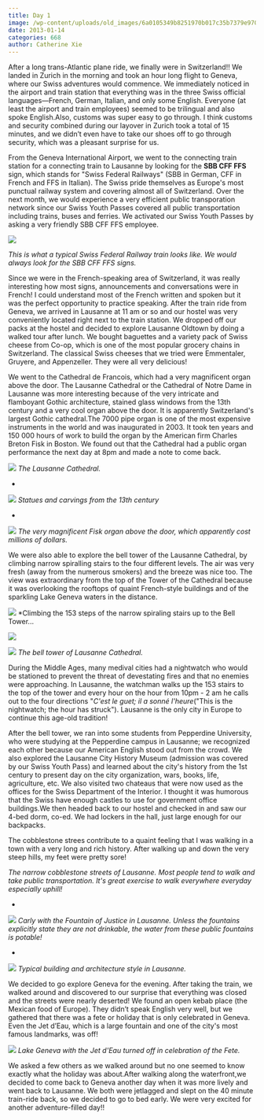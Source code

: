 ```yaml
---
title: Day 1
image: /wp-content/uploads/old_images/6a0105349b8251970b017c35b7379e970b.jpg
date: 2013-01-14
categories: 668
author: Catherine Xie
---
```



After a long trans-Atlantic plane ride, we finally were in Switzerland!! We landed in Zurich in the morning and took an hour long flight to Geneva, where our Swiss adventures would commence. We immediately noticed in the airport and train station that everything was in the three Swiss official languages—French, German,
Italian, and only some English. Everyone (at least the airport and train
employees) seemed to be trilingual and also spoke English.Also,
customs was super easy to go through. I think customs and security combined
during our layover in Zurich took a total of 15 minutes, and we didn’t even have to
take our shoes off to go through security, which was a pleasant surprise for us.

From the Geneva International Airport, we went to the connecting train station for a connecting train to Lausanne by looking for the **SBB CFF FFS** sign, which stands for "Swiss Federal Railways" (SBB in German, CFF in French and FFS in Italian). The Swiss pride themselves as Europe's most punctual railway system and covering almost all of Switzerland. Over the next month, we would experience a very efficient public transporation network since our Swiss Youth Passes covered all public transportation including trains, buses and ferries. We activated our Swiss Youth Passes by asking a very friendly SBB CFF FFS employee.

![](https://www.nvisage.co.uk/blog/wp-content/uploads/2012/06/ex_SBB.jpg)

*This is what a typical Swiss Federal Railway train looks like. We would always look for the SBB CFF FFS signs.*

Since we were in the French-speaking area of Switzerland, it was really interesting how most signs, announcements and conversations were in French! I could understand most of the French written and spoken but it was the perfect opportunity to practice speaking. After the train ride from Geneva, we
arrived in Lausanne at 11 am or so and our hostel was very conveniently located right next to the train station. We dropped off our packs at the hostel
and decided to explore Lausanne Oldtown by doing a walked tour after lunch. We bought baguettes and a variety pack of Swiss cheese from Co-op, which is one of the most popular grocery chains in Switzerland. The classical Swiss cheeses that we tried were Emmentaler, Gruyere, and Appenzeller. They were all very delicious!

We went to the Cathedral de Francois, which had a very magnificent organ above the door. The Lausanne Cathedral or the Cathedral of Notre Dame in Lausanne was more interesting because of the very intricate and flamboyant Gothic architecture, stained glass windows from the 13th century and a very cool organ above the door. It is apparently Switzerland's largest Gothic cathedral.The 7000 pipe organ is one of the most expensive instruments in the world and was inaugurated in 2003. It took ten years and 150 000 hours of work to build the organ by the American firm Charles Breton Fisk in Boston. We found out that the Cathedral had a public organ performance the next day at 8pm and made a note to come back. 


![](/old_images/caltech_as_it_happens/6a0105349b8251970b017ee75a883d970d.jpg)
*The Lausanne Cathedral.*

*


![](/old_images/caltech_as_it_happens/6a0105349b8251970b017c35b73e54970b.jpg)
*Statues and carvings from the 13th century*

*


![](/old_images/caltech_as_it_happens/6a0105349b8251970b017c35b7407d970b.jpg)
*The very magnificent Fisk organ above the door, which apparently cost millions of dollars.*

We were also able to explore the bell tower of the Lausanne Cathedral, by climbing narrow spiralling stairs to the four different levels. The air was very fresh (away from the numerous smokers) and the breeze was nice too. The view was extraordinary from the top of the Tower of the Cathedral because it was overlooking the rooftops of quaint French-style buildings and of the sparkling Lake Geneva waters in the distance.


![](/old_images/caltech_as_it_happens/6a0105349b8251970b017d3fe637da970c.jpg)
*Climbing the 153 steps of the narrow spiraling stairs up to the Bell Tower...


![](/old_images/caltech_as_it_happens/6a0105349b8251970b017c35b74714970b.jpg)

![](/old_images/caltech_as_it_happens/6a0105349b8251970b017c35b74bf1970b.jpg)
*The bell tower of Lausanne Cathedral.*

During the Middle Ages, many medival cities had a nightwatch who would be stationed to prevent the threat of devestating fires and that no enemies were approaching. In Lausanne, the watchman walks up the 153 stairs to the top of the tower and every hour on the hour from 10pm - 2 am he calls out to the four directions "*C'est le guet; il a sonné l'heure*("This is the nightwatch; the hour has struck"). Lausanne is the only city in Europe to continue this age-old tradition!

After
the bell tower, we ran into some students from Pepperdine University, who were studying at the Pepperdine campus in Lausanne; we recognized each other because our American English stood out from the crowd. We also explored the Lausanne City History Museum (admission was covered by our Swiss Youth Pass) and learned about the city's history from the 1st century to present day on the city organization, wars, books, life, agriculture, etc. We also visited two chateaus that were now used as the offices for the Swiss Department of the Interior. I thought it was humorous that the Swiss have enough castles to use for government office buildings.We then headed back to our hostel and checked in
and saw our 4-bed dorm, co-ed. We had lockers in the hall, just large
enough for our backpacks.

The cobblestone strees contribute to a quaint feeling that I was walking in a town with a very long and rich history. After walking up and down the very steep hills, my feet were pretty sore!

*The narrow cobblestone streets of Lausanne. Most people tend to walk and take public transportation. It's great exercise to walk everywhere everyday especially uphill!*

*


![](/old_images/caltech_as_it_happens/6a0105349b8251970b017ee75adba7970d.jpg)
*Carly with the Fountain of Justice in Lausanne. Unless the fountains explicitly state they are not drinkable, the water from these public fountains is potable!*

*


![](/old_images/caltech_as_it_happens/6a0105349b8251970b017d3fe68337970c.jpg)
*Typical building and architecture style in Lausanne.*

We
decided to go explore Geneva for the evening. After taking the train, we walked around and discovered to our surprise that everything was
closed and the streets were nearly deserted! We found an open kebab place (the
Mexican food of Europe). They didn’t speak English very well, but we gathered
that there was a fete or holiday that is only celebrated in Geneva. Even the Jet d’Eau, which is a large fountain and one of the city's most famous landmarks, was
off! 


![](/old_images/caltech_as_it_happens/6a0105349b8251970b017c35b785b7970b.jpg)
*Lake Geneva with the Jet d'Eau turned off in celebration of the Fete.*

We asked a few others as we walked around but no one seemed to know exactly
what the holiday was about.After walking along the waterfront,we decided to come back to Geneva another day when it was more lively and went back to Lausanne. We both were jetlagged and slept on the 40
minute train-ride back, so we decided to go to bed early. We were very excited for another adventure-filled day!!

